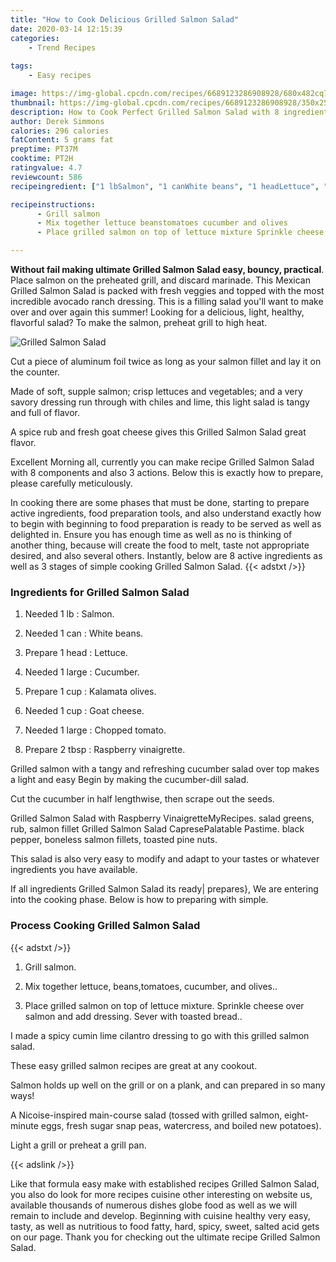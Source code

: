```yaml
---
title: "How to Cook Delicious Grilled Salmon Salad"
date: 2020-03-14 12:15:39
categories:
    - Trend Recipes
    
tags:
    - Easy recipes

image: https://img-global.cpcdn.com/recipes/6689123286908928/680x482cq70/grilled-salmon-salad-recipe-main-photo.jpg
thumbnail: https://img-global.cpcdn.com/recipes/6689123286908928/350x250cq70/grilled-salmon-salad-recipe-main-photo.jpg
description: How to Cook Perfect Grilled Salmon Salad with 8 ingredients and 3 stages of easy cooking.
author: Derek Simmons
calories: 296 calories
fatContent: 5 grams fat
preptime: PT37M
cooktime: PT2H
ratingvalue: 4.7
reviewcount: 586
recipeingredient: ["1 lbSalmon", "1 canWhite beans", "1 headLettuce", "1 largeCucumber", "1 cupKalamata olives", "1 cupGoat cheese", "1 largeChopped tomato", "2 tbspRaspberry vinaigrette"]

recipeinstructions: 
      - Grill salmon 
      - Mix together lettuce beanstomatoes cucumber and olives 
      - Place grilled salmon on top of lettuce mixture Sprinkle cheese over salmon and add dressing Sever with toasted bread

---
```




**Without fail making ultimate Grilled Salmon Salad easy, bouncy, practical**. Place salmon on the preheated grill, and discard marinade. This Mexican Grilled Salmon Salad is packed with fresh veggies and topped with the most incredible avocado ranch dressing. This is a filling salad you&#39;ll want to make over and over again this summer! Looking for a delicious, light, healthy, flavorful salad? To make the salmon, preheat grill to high heat.


![Grilled Salmon Salad](https://img-global.cpcdn.com/recipes/6689123286908928/680x482cq70/grilled-salmon-salad-recipe-main-photo.jpg "Grilled Salmon Salad")



Cut a piece of aluminum foil twice as long as your salmon fillet and lay it on the counter.

Made of soft, supple salmon; crisp lettuces and vegetables; and a very savory dressing run through with chiles and lime, this light salad is tangy and full of flavor.

A spice rub and fresh goat cheese gives this Grilled Salmon Salad great flavor.


Excellent Morning all, currently you can make recipe Grilled Salmon Salad with 8 components and also 3 actions. Below this is exactly how to prepare, please carefully meticulously.

In cooking there are some phases that must be done, starting to prepare active ingredients, food preparation tools, and also understand exactly how to begin with beginning to food preparation is ready to be served as well as delighted in. Ensure you has enough time as well as no is thinking of another thing, because will create the food to melt, taste not appropriate desired, and also several others. Instantly, below are 8 active ingredients as well as 3 stages of simple cooking Grilled Salmon Salad.
{{< adstxt />}}

### Ingredients for Grilled Salmon Salad


1. Needed 1 lb : Salmon.

1. Needed 1 can : White beans.

1. Prepare 1 head : Lettuce.

1. Needed 1 large : Cucumber.

1. Prepare 1 cup : Kalamata olives.

1. Needed 1 cup : Goat cheese.

1. Needed 1 large : Chopped tomato.

1. Prepare 2 tbsp : Raspberry vinaigrette.


Grilled salmon with a tangy and refreshing cucumber salad over top makes a light and easy Begin by making the cucumber-dill salad.

Cut the cucumber in half lengthwise, then scrape out the seeds.

Grilled Salmon Salad with Raspberry VinaigretteMyRecipes. salad greens, rub, salmon fillet Grilled Salmon Salad CapresePalatable Pastime. black pepper, boneless salmon fillets, toasted pine nuts.

This salad is also very easy to modify and adapt to your tastes or whatever ingredients you have available.


If all ingredients Grilled Salmon Salad its ready| prepares}, We are entering into the cooking phase. Below is how to preparing with simple.

### Process Cooking Grilled Salmon Salad

{{< adstxt />}}


1. Grill salmon.



1. Mix together lettuce, beans,tomatoes, cucumber, and olives..



1. Place grilled salmon on top of lettuce mixture. Sprinkle cheese over salmon and add dressing. Sever with toasted bread..




I made a spicy cumin lime cilantro dressing to go with this grilled salmon salad.

These easy grilled salmon recipes are great at any cookout.

Salmon holds up well on the grill or on a plank, and can prepared in so many ways!

A Nicoise-inspired main-course salad (tossed with grilled salmon, eight-minute eggs, fresh sugar snap peas, watercress, and boiled new potatoes).

Light a grill or preheat a grill pan.


{{< adslink />}}

Like that formula easy make with established recipes Grilled Salmon Salad, you also do look for more recipes cuisine other interesting on website us, available thousands of numerous dishes globe food as well as we will remain to include and develop. Beginning with cuisine healthy very easy, tasty, as well as nutritious to food fatty, hard, spicy, sweet, salted acid gets on our page. Thank you for checking out the ultimate recipe Grilled Salmon Salad.
